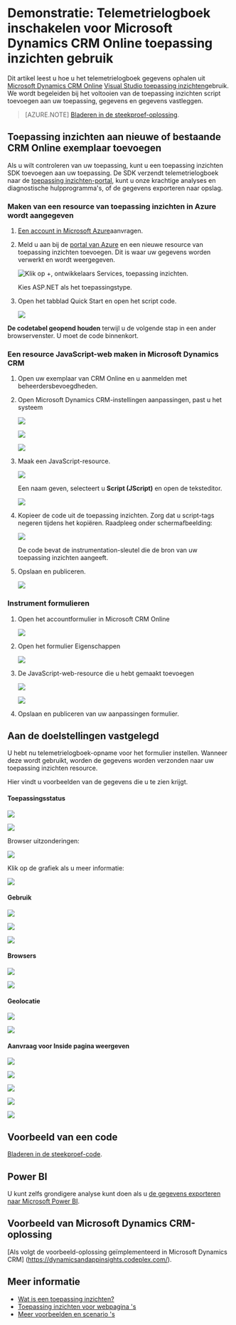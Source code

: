 <properties 
    pageTitle="Demonstratie: Microsoft Dynamics CRM met toepassing inzichten controleren" 
    description="Telemetrielogboek ophalen uit Microsoft Dynamics CRM Online toepassing inzichten gebruik. Stapsgewijze instructies voor installatie aan gegevens, visualisatie en exporteren." 
    services="application-insights" 
    documentationCenter=""
    authors="mazharmicrosoft" 
    manager="douge"/>

<tags 
    ms.service="application-insights" 
    ms.workload="tbd" 
    ms.tgt_pltfrm="ibiza" 
    ms.devlang="na" 
    ms.topic="article" 
    ms.date="11/17/2015" 
    ms.author="awills"/>
 
# <a name="walkthrough-enabling-telemetry-for-microsoft-dynamics-crm-online-using-application-insights"></a>Demonstratie: Telemetrielogboek inschakelen voor Microsoft Dynamics CRM Online toepassing inzichten gebruik

Dit artikel leest u hoe u het telemetrielogboek gegevens ophalen uit [Microsoft Dynamics CRM Online](https://www.dynamics.com/) [Visual Studio toepassing inzichten](https://azure.microsoft.com/services/application-insights/)gebruik. We wordt begeleiden bij het voltooien van de toepassing inzichten script toevoegen aan uw toepassing, gegevens en gegevens vastleggen.

>[AZURE.NOTE] [Bladeren in de steekproef-oplossing](https://dynamicsandappinsights.codeplex.com/).

## <a name="add-application-insights-to-new-or-existing-crm-online-instance"></a>Toepassing inzichten aan nieuwe of bestaande CRM Online exemplaar toevoegen 

Als u wilt controleren van uw toepassing, kunt u een toepassing inzichten SDK toevoegen aan uw toepassing. De SDK verzendt telemetrielogboek naar de [toepassing inzichten-portal](https://portal.azure.com), kunt u onze krachtige analyses en diagnostische hulpprogramma's, of de gegevens exporteren naar opslag.

### <a name="create-an-application-insights-resource-in-azure"></a>Maken van een resource van toepassing inzichten in Azure wordt aangegeven

1. [Een account in Microsoft Azure](http://azure.com/pricing)aanvragen. 
2. Meld u aan bij de [portal van Azure](https://portal.azure.com) en een nieuwe resource van toepassing inzichten toevoegen. Dit is waar uw gegevens worden verwerkt en wordt weergegeven.

    ![Klik op +, ontwikkelaars Services, toepassing inzichten.](./media/app-insights-sample-mscrm/01.png)

    Kies ASP.NET als het toepassingstype.

3. Open het tabblad Quick Start en open het script code.

    ![](./media/app-insights-sample-mscrm/03.png)

**De codetabel geopend houden** terwijl u de volgende stap in een ander browservenster. U moet de code binnenkort. 

### <a name="create-a-javascript-web-resource-in-microsoft-dynamics-crm"></a>Een resource JavaScript-web maken in Microsoft Dynamics CRM

1. Open uw exemplaar van CRM Online en u aanmelden met beheerdersbevoegdheden.
2. Open Microsoft Dynamics CRM-instellingen aanpassingen, past u het systeem

    ![](./media/app-insights-sample-mscrm/04.png)
    
    ![](./media/app-insights-sample-mscrm/05.png)


    ![](./media/app-insights-sample-mscrm/06.png)

3. Maak een JavaScript-resource.

    ![](./media/app-insights-sample-mscrm/07.png)

    Een naam geven, selecteert u **Script (JScript)** en open de teksteditor.

    ![](./media/app-insights-sample-mscrm/08.png)
    
4. Kopieer de code uit de toepassing inzichten. Zorg dat u script-tags negeren tijdens het kopiëren. Raadpleeg onder schermafbeelding:

    ![](./media/app-insights-sample-mscrm/09.png)

    De code bevat de instrumentation-sleutel die de bron van uw toepassing inzichten aangeeft.

5. Opslaan en publiceren.

    ![](./media/app-insights-sample-mscrm/10.png)

### <a name="instrument-forms"></a>Instrument formulieren

1. Open het accountformulier in Microsoft CRM Online

    ![](./media/app-insights-sample-mscrm/11.png)

2. Open het formulier Eigenschappen

    ![](./media/app-insights-sample-mscrm/12.png)

3. De JavaScript-web-resource die u hebt gemaakt toevoegen

    ![](./media/app-insights-sample-mscrm/13.png)

    ![](./media/app-insights-sample-mscrm/14.png)

4. Opslaan en publiceren van uw aanpassingen formulier.


## <a name="metrics-captured"></a>Aan de doelstellingen vastgelegd

U hebt nu telemetrielogboek-opname voor het formulier instellen. Wanneer deze wordt gebruikt, worden de gegevens worden verzonden naar uw toepassing inzichten resource.

Hier vindt u voorbeelden van de gegevens die u te zien krijgt.

#### <a name="application-health"></a>Toepassingsstatus

![](./media/app-insights-sample-mscrm/15.png)

![](./media/app-insights-sample-mscrm/16.png)

Browser uitzonderingen:

![](./media/app-insights-sample-mscrm/17.png)

Klik op de grafiek als u meer informatie:

![](./media/app-insights-sample-mscrm/18.png)

#### <a name="usage"></a>Gebruik

![](./media/app-insights-sample-mscrm/19.png)

![](./media/app-insights-sample-mscrm/20.png)

![](./media/app-insights-sample-mscrm/21.png)

#### <a name="browsers"></a>Browsers

![](./media/app-insights-sample-mscrm/22.png)

![](./media/app-insights-sample-mscrm/23.png)

#### <a name="geolocation"></a>Geolocatie

![](./media/app-insights-sample-mscrm/24.png)

![](./media/app-insights-sample-mscrm/25.png)

#### <a name="inside-page-view-request"></a>Aanvraag voor Inside pagina weergeven

![](./media/app-insights-sample-mscrm/26.png)

![](./media/app-insights-sample-mscrm/27.png)

![](./media/app-insights-sample-mscrm/28.png)

![](./media/app-insights-sample-mscrm/29.png)

![](./media/app-insights-sample-mscrm/30.png)

## <a name="sample-code"></a>Voorbeeld van een code

[Bladeren in de steekproef-code](https://dynamicsandappinsights.codeplex.com/).

## <a name="power-bi"></a>Power BI

U kunt zelfs grondigere analyse kunt doen als u [de gegevens exporteren naar Microsoft Power BI](app-insights-export-power-bi.md).

## <a name="sample-microsoft-dynamics-crm-solution"></a>Voorbeeld van Microsoft Dynamics CRM-oplossing

[Als volgt de voorbeeld-oplossing geïmplementeerd in Microsoft Dynamics CRM] (https://dynamicsandappinsights.codeplex.com/).

## <a name="learn-more"></a>Meer informatie

* [Wat is een toepassing inzichten?](app-insights-overview.md)
* [Toepassing inzichten voor webpagina 's](app-insights-javascript.md)
* [Meer voorbeelden en scenario 's](app-insights-code-samples.md)

 
